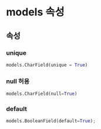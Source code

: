 # models 속성

## 속성

### unique

```python
models.CharField(unique = True)
```

### null 허용

```python
models.CharField(null=True)
```

### default

```python
models.BooleanField(default=True);
```

